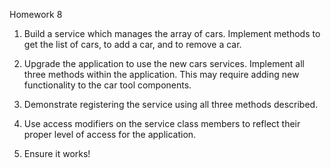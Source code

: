 Homework 8

1. Build a service which manages the array of cars. Implement methods to get the list of cars, to add a car, and to remove a car.

2. Upgrade the application to use the new cars services. Implement all three methods within the application. This may require adding new functionality to the car tool components.

3. Demonstrate registering the service using all three methods described.

4. Use access modifiers on the service class members to reflect their proper level of access for the application.

5. Ensure it works!